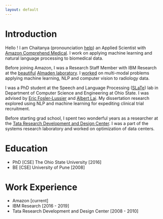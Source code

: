 ```yaml
---
layout: default
---
```


# Introduction

Hello ! I am Chaitanya (pronounciation [help](https://pronouncenames.com/search?name=chaitanya))  an Applied Scientist with [Amazon Comprehend Medical](https://aws.amazon.com/comprehend/medical/). I work on applying machine learning and natural language processing to biomedical data.

Before joining Amazon, I was a Research Staff Member with IBM Research at the [beautiful](https://flic.kr/p/e9D4tp) [Almaden laboratory](http://www.research.ibm.com/labs/almaden/). I [worked](./another-page.html) on multi-modal problems applying machine learning, NLP and computer vision to radiology data. 

I was a PhD student at the Speech and Language Processing ([SLaTe](http://web.cse.ohio-state.edu/slate/about.html)) lab in Department of Computer Science and Engineering at Ohio State. I was advised by [Eric Fosler-Lussier](http://web.cse.ohio-state.edu/~fosler-lussier.1/) and [Albert Lai](https://informatics.wustl.edu/research-lab-albert-lai/). My dissertation research explored using NLP and machine learning for expediting clinical trial recruitment.

Before starting grad school, I spent two wonderful years as a researcher at the [Tata Research Development and Design Center](https://en.wikipedia.org/wiki/Tata_Research_Development_and_Design_Centre). I was a part of the systems research laboratory and worked on optimization of data centers.

# Education

* PhD [CSE] The Ohio State University [2016]
* BE [CSE] University of Pune [2008]

# Work Experience

* Amazon [current]
* IBM Research [2016 - 2019]
* Tata Research Development and Design Center [2008 - 2010]

